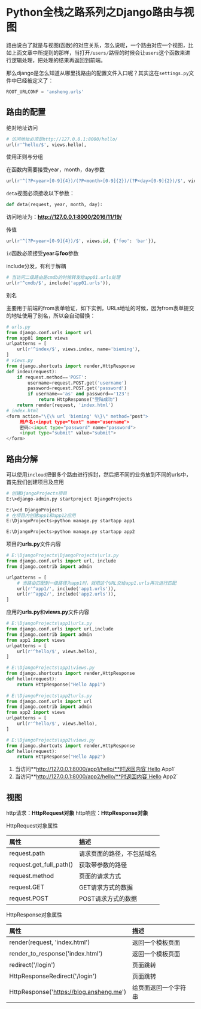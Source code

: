 # Python全栈之路系列之Django路由与视图

路由说白了就是与视图(函数)的对应关系，怎么说呢，一个路由对应一个视图，比如上面文章中所提到的那样，当打开`/users/`路径的时候会让`users`这个函数来进行逻辑处理，把处理的结果再返回到前端。

那么django是怎么知道从哪里找路由的配置文件入口呢？其实这在`settings.py`文件中已经被定义了：

```python
ROOT_URLCONF = 'ansheng.urls'
```

## 路由的配置

绝对地址访问

```python
# 访问地址必须是http://127.0.0.1:8000/hello/
url(r'^hello/$', views.hello),
```

使用正则与分组

在函数内需要接受year，month，day参数

```python
url(r'^(?P<year>[0-9]{4})/(?P<month>[0-9]{2})/(?P<day>[0-9]{2})/$', views.deta),
```

`deta`视图必须接收以下参数：

```python
def deta(request, year, month, day):
```

访问地址为：**http://127.0.0.1:8000/2016/11/19/**

传值

```python
url(r'^(?P<year>[0-9]{4})/$', views.id, {'foo': 'bar'}),
```

`id`函数必须接受**year**与**foo**参数

include分发，有利于解耦

```python
# 当访问二级路由是cmdb的时候转发给app01.urls处理
url(r'^cmdb/$', include('app01.urls')),
```

别名

主要用于前端的from表单验证，如下实例，URLs地址的时候，因为from表单提交的地址使用了别名，所以会自动替换：

```python
# urls.py
from django.conf.urls import url
from app01 import views
urlpatterns = [
    url(r'^index/$', views.index, name='bieming'),
]
# views.py
from django.shortcuts import render,HttpResponse
def index(request):
    if request.method=='POST':
        username=request.POST.get('username')
        password=request.POST.get('password')
        if username=='as' and password=='123':
            return HttpResponse("登陆成功")
    return render(request, 'index.html')
# index.html
<form action="\{\% url 'bieming' %\}\" method="post">
	 用户名:<input type="text" name="username">
	 密码:<input type="password" name="password">
	 <input type="submit" value="submit">
</form>
```

## 路由分解

可以使用`incloud`把很多个路由进行拆封，然后把不同的业务放到不同的urls中，首先我们创建项目及应用

```bash
# 创建DjangoProjects项目
E:\>django-admin.py startproject DjangoProjects

E:\>cd DjangoProjects
# 在项目内创建app1和app12应用
E:\DjangoProjects>python manage.py startapp app1

E:\DjangoProjects>python manage.py startapp app2

```

项目的**urls.py**文件内容

```python
# E:\DjangoProjects\DjangoProjects\urls.py
from django.conf.urls import url, include
from django.contrib import admin

urlpatterns = [
    # 当路由匹配到一级路径为app1时，就把这个URL交给app1.urls再次进行匹配
    url(r'^app1/', include('app1.urls')),
    url(r'^app2/', include('app2.urls')),
]
```

应用的**urls.py**和**views.py**文件内容

```python
# E:\DjangoProjects\app1\urls.py
from django.conf.urls import url,include
from django.contrib import admin
from app1 import views
urlpatterns = [
    url(r'^hello/$', views.hello),
]

# E:\DjangoProjects\app1\views.py
from django.shortcuts import render,HttpResponse
def hello(request):
    return HttpResponse("Hello App1")
	
# E:\DjangoProjects\app2\urls.py
from django.conf.urls import url
from django.contrib import admin
from app2 import views
urlpatterns = [
    url(r'^hello/$', views.hello),
]

# E:\DjangoProjects\app2\views.py
from django.shortcuts import render,HttpResponse
def hello(request):
    return HttpResponse("Hello App2")
```

1. 当访问**http://127.0.0.1:8000/app1/hello/**时返回内容`Hello App1`
2. 当访问**http://127.0.0.1:8000/app2/hello/**时返回内容`Hello App2`

## 视图

http请求：**HttpRequest对象**
http响应：**HttpResponse对象**

HttpRequest对象属性

|属性|描述|
|:--|:--|
|request.path|请求页面的路径，不包括域名|
|request.get_full_path()|获取带参数的路径|
|request.method|页面的请求方式|
|request.GET|GET请求方式的数据|
|request.POST|POST请求方式的数据|

HttpResponse对象属性

|属性|描述|
|:--|:--|
|render(request, 'index.html')|返回一个模板页面|
|render_to_response('index.html')|返回一个模板页面|
|redirect('/login')|页面跳转|
|HttpResponseRedirect('/login')|页面跳转|
|HttpResponse('https://blog.ansheng.me')|给页面返回一个字符串|